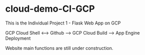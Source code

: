 # cloud-demo-CI-GCP

This is the Individual Project 1 - Flask Web App on GCP

GCP Cloud Shell <--> Github --> GCP Cloud Build --> App Engine Deployment

Website main functions are still under construction.
